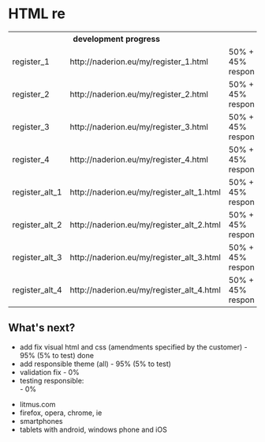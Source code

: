 HTML re
================================

<table>
  <tr>
    <th colspan="2">development progress</th>
  </tr>
  <tr>
    <td>register_1</td><td>http://naderion.eu/my/register_1.html</td><td>50% + 45% respon</td>
  </tr>
  <tr>
    <td>register_2</td><td>http://naderion.eu/my/register_2.html</td><td>50% + 45% respon</td>
  </tr>
  <tr>
    <td>register_3</td><td>http://naderion.eu/my/register_3.html</td><td>50% + 45% respon</td>
  </tr>
  <tr>
    <td>register_4</td><td>http://naderion.eu/my/register_4.html</td><td>50% + 45% respon</td>
  </tr>
  <tr>
    <td>register_alt_1</td><td>http://naderion.eu/my/register_alt_1.html</td><td>50% + 45% respon</td>
  </tr>
  <tr>
    <td>register_alt_2</td><td>http://naderion.eu/my/register_alt_2.html</td><td>50% + 45% respon</td>
  </tr>
  <tr>
    <td>register_alt_3</td><td>http://naderion.eu/my/register_alt_3.html</td><td>50% + 45% respon</td>
  </tr>
<tr>
    <td>register_alt_4</td><td>http://naderion.eu/my/register_alt_4.html</td><td>50% + 45% respon</td>
  </tr>
</table>

What's next?
-------------------------
- add fix visual html and css (amendments specified by the customer) - 95% (5% to test) done
- add responsible theme (all) - 95% (5% to test)
- validation fix - 0%
- testing responsible:<br> - 0%
 * litmus.com
 * firefox, opera, chrome, ie
 * smartphones
 * tablets with android, windows phone and iOS